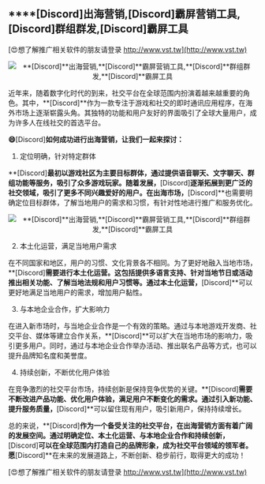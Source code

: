 ## ****[Discord]**出海营销,**[Discord]**霸屏营销工具,**[Discord]**群组群发,**[Discord]**霸屏工具**

[😍想了解推广相关软件的朋友请登录 http://www.vst.tw](http://www.vst.tw)

 <center><img src="https://vst.tw/MP4/tuiguang/png/8.png" alt="**[Discord]**出海营销,**[Discord]**霸屏营销工具,**[Discord]**群组群发,**[Discord]**霸屏工具"></center>

近年来，随着数字化时代的到来，社交平台在全球范围内扮演着越来越重要的角色。其中，**[Discord]**作为一款专注于游戏和社交的即时通讯应用程序，在海外市场上逐渐崭露头角。其独特的功能和用户友好的界面吸引了全球大量用户，成为许多人在线社交的首选平台。

**😄**[Discord]**如何成功进行出海营销，让我们一起来探讨：**

1. 定位明确，针对特定群体

**[Discord]**最初以游戏社区为主要目标群体，通过提供语音聊天、文字聊天、群组功能等服务，吸引了众多游戏玩家。随着发展，**[Discord]**逐渐拓展到更广泛的社交领域，吸引了更多不同兴趣爱好的用户。在出海市场，**[Discord]**也需要明确定位目标群体，了解当地用户的需求和习惯，有针对性地进行推广和服务优化。

 <center><img src="https://vst.tw/MP4/tuiguang/png/3.png" alt="**[Discord]**出海营销,**[Discord]**霸屏营销工具,**[Discord]**群组群发,**[Discord]**霸屏工具"></center>

2. 本土化运营，满足当地用户需求

在不同国家和地区，用户的习惯、文化背景各不相同。为了更好地融入当地市场，**[Discord]**需要进行本土化运营。这包括提供多语言支持、针对当地节日或活动推出相关功能、了解当地法规和用户习惯等。通过本土化运营，**[Discord]**可以更好地满足当地用户的需求，增加用户黏性。

3. 与本地企业合作，扩大影响力

在进入新市场时，与当地企业合作是一个有效的策略。通过与本地游戏开发商、社交平台、媒体等建立合作关系，**[Discord]**可以扩大在当地市场的影响力，吸引更多用户。同时，通过与本地企业合作举办活动、推出联名产品等方式，也可以提升品牌知名度和美誉度。

4. 持续创新，不断优化用户体验

在竞争激烈的社交平台市场，持续创新是保持竞争优势的关键。**[Discord]**需要不断改进产品功能、优化用户体验，满足用户不断变化的需求。通过引入新功能、提升服务质量，**[Discord]**可以留住现有用户，吸引新用户，保持持续增长。

总的来说，**[Discord]**作为一个备受关注的社交平台，在出海营销方面有着广阔的发展空间。通过明确定位、本土化运营、与本地企业合作和持续创新，**[Discord]**可以在全球范围内打造自己的品牌形象，成为社交平台领域的领军者。愿**[Discord]**在未来的发展道路上，不断创新、稳步前行，取得更大的成功！

[😍想了解推广相关软件的朋友请登录 http://www.vst.tw](http://www.vst.tw)



